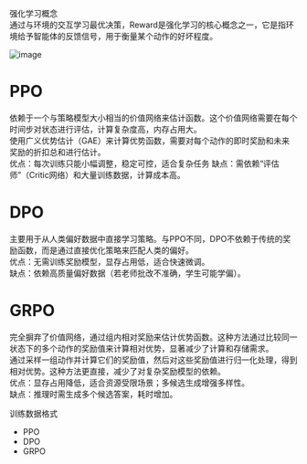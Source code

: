 强化学习概念  
通过与环境的交互学习最优决策，Reward是强化学习的核心概念之一，它是指环境给予智能体的反馈信号，用于衡量某个动作的好坏程度。


![image](https://github.com/user-attachments/assets/8cf90c55-5c05-499d-86ad-92921dbd08b7)

# PPO 
依赖于一个与策略模型大小相当的价值网络来估计函数。这个价值网络需要在每个时间步对状态进行评估，计算复杂度高，内存占用大。  
使用广义优势估计（GAE）来计算优势函数，需要对每个动作的即时奖励和未来奖励的折扣总和进行估计。  
优点：每次训练只能小幅调整，稳定可控，适合复杂任务
缺点：需依赖“评估师”（Critic网络）和大量训练数据，计算成本高。

# DPO
主要用于从人类偏好数据中直接学习策略。与PPO不同，DPO不依赖于传统的奖励函数，而是通过直接优化策略来匹配人类的偏好。  
优点：无需训练奖励模型，显存占用低，适合快速微调。  
缺点：依赖高质量偏好数据（若老师批改不准确，学生可能学偏）。

# GRPO
完全摒弃了价值网络，通过组内相对奖励来估计优势函数。这种方法通过比较同一状态下的多个动作的奖励值来计算相对优势，显著减少了计算和存储需求。  
通过采样一组动作并计算它们的奖励值，然后对这些奖励值进行归一化处理，得到相对优势。这种方法更直接，减少了对复杂奖励模型的依赖。  
优点：显存占用降低，适合资源受限场景；多候选生成增强多样性。  
缺点：推理时需生成多个候选答案，耗时增加。


训练数据格式
- PPO
- DPO
- GRPO
